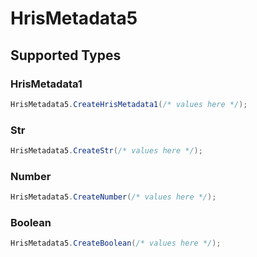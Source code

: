 # HrisMetadata5


## Supported Types

### HrisMetadata1

```csharp
HrisMetadata5.CreateHrisMetadata1(/* values here */);
```

### Str

```csharp
HrisMetadata5.CreateStr(/* values here */);
```

### Number

```csharp
HrisMetadata5.CreateNumber(/* values here */);
```

### Boolean

```csharp
HrisMetadata5.CreateBoolean(/* values here */);
```
